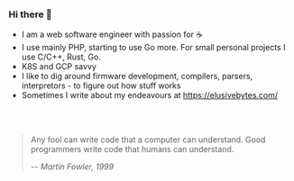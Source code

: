 ### Hi there 👋

- I am a web software engineer with passion for ☕
- I use mainly PHP, starting to use Go more. For small personal projects I use C/C++, Rust, Go.
- K8S and GCP savvy
- I like to dig around firmware development, compilers, parsers, interpretors - to figure out how stuff works
- Sometimes I write about my endeavours at <https://elusivebytes.com/>

<br><br>

> Any fool can write code that a computer can understand. Good programmers write code that humans can understand. 
>
> -- <cite>Martin Fowler, 1999</cite>

